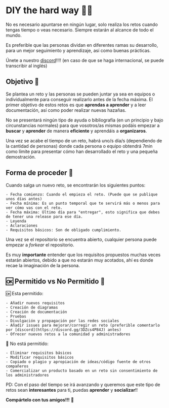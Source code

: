 # DIY the hard way 💪🦾

No es necesario apuntarse en ningún lugar, solo realiza los retos cuando tengas tiempo o veas necesario. Siempre estarán al alcance de todo el mundo.

Es preferible que las personas dividan en diferentes ramas su desarrollo, para un mejor seguimiento y aprendizaje, así como buenas prácticas.

Únete a nuestro [discord](https://discord.gg/3DZcs4P84J)!!!!
(en caso de que se haga internacional, se puede transcribir al inglés)

## Objetivo 🎯

Se plantea un reto y las personas se pueden juntar ya sea en equipos o individualmente para conseguir realizarlo antes de la fecha máxima. El primer objetivo de estos retos es que **aprendas a aprender** y a leer documentación, así como poder realizar nuevas hazañas.

No se presentará ningún tipo de ayuda o bibliografía (en un principio y bajo circunstancias normales) para que vosotros/as mismas podáis empezar a **buscar** y **aprender** de manera **eficiente** y aprendáis a **organizaros**.

Una vez se acabe el tiempo de un reto, habrá uno/s día/s (dependiendo de la cantidad de personas) donde cada persona o equipo obtendrá 7min como límite para presentar cómo han desarrollado el reto y una pequeña demostración.

## Forma de proceder 📜

Cuando salga un nuevo reto, se encontrarán los siguientes puntos:

    - Fecha comienzo: Cuando el empieza el reto. (Puede que se publique unos días antes)
    - Fecha mínima: Es un punto temporal que te servirá más o menos para ver cómo vas con el reto.
    - Fecha máxima: Último día para "entregar", esto significa que debes de tener una release para ese día.
    - Leyenda
    - Aclaraciones
    - Requisitos básicos: Son de obligado cumplimiento.

Una vez se el repositorio se encuentra abierto, cualquier persona puede empezar a _forkear_ el repositorio.

Es muy **importante** entender que los requisitos propuestos muchas veces estarán abiertos, debido a que no estarán muy acotados, ahí es donde recae la imaginación de la persona.

## 🆗 Permitido vs No Permitido 🚫

🆗 Esta permitido:

    - Añadir nuevos requisitos
    - Creación de diagramas
    - Creación de documentación
    - Pruebas
    - Divulgación y propagación por las redes sociales
    - Añadir issues para mejorar/corregir un reto (preferible comentarlo por [discord](https://discord.gg/3DZcs4P84J) antes)
    - Ofrecer nuevos retos a la comunidad y administradores

🚫 No está permitido:

    - Eliminar requisitos básicos
    - Modificar requisitos básicos
    - Copiado o plagio y apropiación de ideas/código fuente de otros compañeros
    - Comercializar un producto basado en un reto sin consentimiento de los administradores

PD: Con el paso del tiempo se irá avanzando y queremos que este tipo de retos sean **interesantes** para ti, puedas **aprender** y **socializar**!!

**Compártelo con tus amigos!!!** 👥
